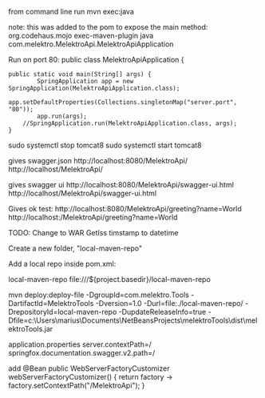 from command line run mvn exec:java

note: this was added to the pom to expose the main method:
    <build>
        <plugins>
            <plugin>
                <groupId>org.codehaus.mojo</groupId>
                <artifactId>exec-maven-plugin</artifactId>
                <executions>
                    <execution>
                        <goals>
                            <goal>java</goal>
                        </goals>
                    </execution>
                </executions>
                <configuration>
                    <mainClass>com.melektro.MelektroApi.MelektroApiApplication</mainClass>
                    <!--arguments>
                        <argument>foo</argument>
                        <argument>bar</argument>
                    </arguments-->
                </configuration>
            </plugin>        
        </plugins>
    </build>


Run on port 80:
  public class MelektroApiApplication {

	public static void main(String[] args) {
            SpringApplication app = new SpringApplication(MelektroApiApplication.class);
            app.setDefaultProperties(Collections.singletonMap("server.port", "80"));
            app.run(args);
		//SpringApplication.run(MelektroApiApplication.class, args);
	}
	
sudo systemctl stop tomcat8
sudo systemctl start tomcat8
	
gives swagger.json
http://localhost:8080/MelektroApi/
http://localhost/MelektroApi/

gives swagger ui
http://localhost:8080/MelektroApi/swagger-ui.html
http://localhost/MelektroApi/swagger-ui.html

Gives ok test:
http://localhost:8080/MelektroApi/greeting?name=World
http://localhost:/MelektroApi/greeting?name=World

TODO: Change to WAR
      GetIss timstamp to datetime  


Create a new folder, "local-maven-repo"

Add a local repo inside pom.xml:

<repositories>
    <repository>
        <id>local-maven-repo</id>
        <url>file:///${project.basedir}/local-maven-repo</url>
    </repository>
</repositories>

mvn deploy:deploy-file -DgroupId=com.melektro.Tools -DartifactId=MelektroTools -Dversion=1.0 -Durl=file:./local-maven-repo/ -DrepositoryId=local-maven-repo -DupdateReleaseInfo=true -Dfile=c:\Users\marius\Documents\NetBeansProjects\melektroTools\dist\melektroTools.jar



application.properties
server.contextPath=/
springfox.documentation.swagger.v2.path=/

add
    @Bean
    public WebServerFactoryCustomizer<ConfigurableServletWebServerFactory>
            webServerFactoryCustomizer() {
        return factory -> factory.setContextPath("/MelektroApi");
    }
